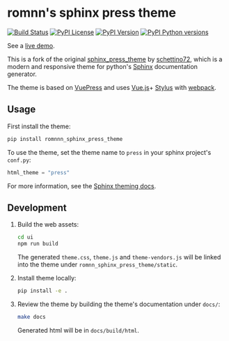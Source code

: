 # romnn's sphinx press theme

[![Build Status](https://github.com/romnn/sphinx_press_theme/workflows/test/badge.svg)](https://github.com/romnn/sphinx_press_theme/actions)
[![PyPI License](https://img.shields.io/pypi/l/romnnn_sphinx_press_theme)](https://pypi.org/project/romnnn_sphinx_press_theme/)
[![PyPI Version](https://img.shields.io/pypi/v/romnnn_sphinx_press_theme)](https://pypi.org/project/romnnn_sphinx_press_theme/)
[![PyPI Python versions](https://img.shields.io/pypi/pyversions/romnnn_sphinx_press_theme)](https://pypi.org/project/romnnn_sphinx_press_theme/)

See a [live demo](https://romnn.github.io/sphinx_press_theme).

This is a fork of the original [sphinx_press_theme](https://schettino72.github.io/sphinx_press_site/) by [schettino72](),
which is a modern and responsive theme for python's [Sphinx](http://www.sphinx-doc.org) documentation generator.

The theme is based on [VuePress](https://vuepress.vuejs.org/) and uses 
[Vue.js](https://vuejs.org/)+ 
[Stylus](http://stylus-lang.com/) with
[webpack](https://webpack.js.org/).

## Usage

First install the theme:
```bash
pip install romnnn_sphinx_press_theme
```

To use the theme, set the theme name to ``press`` in your sphinx project's ``conf.py``:
```python
html_theme = "press"
```

For more information, see the [Sphinx theming docs](http://www.sphinx-doc.org/en/master/theming.html#using-a-theme).

## Development
1. Build the web assets:
    ```bash
    cd ui
    npm run build
    ```

    The generated `theme.css`, `theme.js` and `theme-vendors.js` 
    will be linked into the theme under `romnn_sphinx_press_theme/static`.

2. Install theme locally:
    ```bash
    pip install -e .
   ```

3. Review the theme by building the theme's documentation under `docs/`:
    ```bash
    make docs
    ```

    Generated html will be in `docs/build/html`.
